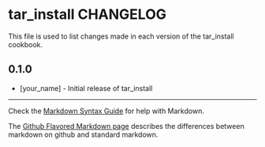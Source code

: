# tar_install CHANGELOG

This file is used to list changes made in each version of the tar_install cookbook.

## 0.1.0
- [your_name] - Initial release of tar_install

- - -
Check the [Markdown Syntax Guide](http://daringfireball.net/projects/markdown/syntax) for help with Markdown.

The [Github Flavored Markdown page](http://github.github.com/github-flavored-markdown/) describes the differences between markdown on github and standard markdown.
